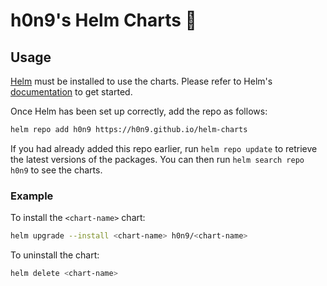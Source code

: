 # h0n9's Helm Charts 📜

## Usage

[Helm](https://helm.sh) must be installed to use the charts. Please refer to
Helm's [documentation](https://helm.sh/docs) to get started.

Once Helm has been set up correctly, add the repo as follows:

```bash
helm repo add h0n9 https://h0n9.github.io/helm-charts
```

If you had already added this repo earlier, run `helm repo update` to retrieve
the latest versions of the packages. You can then run `helm search repo h0n9`
to see the charts.

### Example

To install the `<chart-name>` chart:

```bash
helm upgrade --install <chart-name> h0n9/<chart-name>
```

To uninstall the chart:

```bash
helm delete <chart-name>
```

